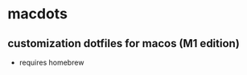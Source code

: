 # macdots
customization dotfiles for macos (M1 edition) 
---------------------------------

* requires homebrew
